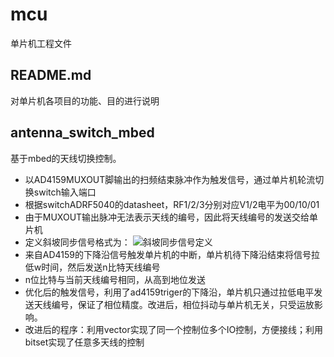 # mcu
单片机工程文件

## README.md
对单片机各项目的功能、目的进行说明

## antenna_switch_mbed
基于mbed的天线切换控制。

* 以AD4159MUXOUT脚输出的扫频结束脉冲作为触发信号，通过单片机轮流切换switch输入端口
* 根据switchADRF5040的datasheet，RF1/2/3分别对应V1/2电平为00/10/01
* 由于MUXOUT输出脉冲无法表示天线的编号，因此将天线编号的发送交给单片机
* 定义斜坡同步信号格式为：
![斜坡同步信号定义](https://github.com/pidan1231239/fmcw_positioning_radar/blob/master/images/%E6%96%9C%E5%9D%A1%E5%90%8C%E6%AD%A5%E4%BF%A1%E5%8F%B7%E5%AE%9A%E4%B9%89.jpg)
* 来自AD4159的下降沿信号触发单片机的中断，单片机待下降沿结束将信号拉低w时间，然后发送n比特天线编号
* n位比特与当前天线编号相同，从高到地位发送
* 优化后的触发信号，利用了ad4159triger的下降沿，单片机只通过拉低电平发送天线编号，保证了相位精度。改进后，相位抖动与单片机无关，只受运放影响。
* 改进后的程序：利用vector实现了同一个控制位多个IO控制，方便接线；利用bitset实现了任意多天线的控制







